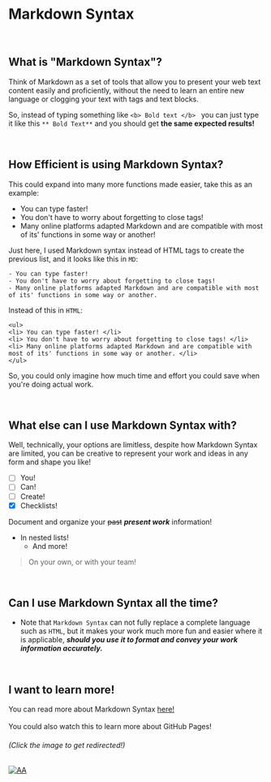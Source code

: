 # Markdown Syntax

<br>

## What is "Markdown Syntax"?
Think of Markdown as a set of tools that allow you to present your web text content easily and proficiently, without the need to learn an entire new language or clogging your text with tags and text blocks.

So, instead of typing something like `<b> Bold text </b> ` you can just type it like this `** Bold Text**` and you should get **the same expected results!**

<br>

## How Efficient is using Markdown Syntax?
This could expand into many more functions made easier, take this as an example:
- You can type faster!
- You don't have to worry about forgetting to close tags!
- Many online platforms adapted Markdown and are compatible with most of its' functions in some way or another!


Just here, I used Markdown syntax instead of HTML tags to create the previous list, and it looks like this in `MD`:
```
- You can type faster!
- You don't have to worry about forgetting to close tags!
- Many online platforms adapted Markdown and are compatible with most of its' functions in some way or another.
```
Instead of this in `HTML`:

```
<ul>
<li> You can type faster! </li>
<li> You don't have to worry about forgetting to close tags! </li>
<li> Many online platforms adapted Markdown and are compatible with most of its' functions in some way or another. </li>
</ul>
```
So, you could only imagine how much time and effort you could save when you're doing actual work.

<br>

## What else can I use Markdown Syntax with?
Well, technically, your options are limitless, despite how Markdown Syntax are limited, you can be creative to represent your work and ideas in any form and shape you like!
- [ ] You!
- [ ] Can!
- [ ] Create!
- [x] Checklists!

Document and organize your ~~past~~ ***present work*** information! 

- In nested lists!
    - And more!

> On your own, or with your team!

 <br>

## Can I use Markdown Syntax all the time?

+ Note that `Markdown Syntax` can not fully replace a complete language such as `HTML`, but it makes your work much more fun and easier where it is applicable, ***should you use it to format and convey your work information accurately.***

<br>

## I want to learn more!

You can read more about Markdown Syntax [here!](https://docs.github.com/en/github/writing-on-github/getting-started-with-writing-and-formatting-on-github/basic-writing-and-formatting-syntax)
<br>
<br>
You could also watch this to learn more about GitHub Pages!

###### (Click the image to get redirected!)
[![AA](https://github.githubassets.com/images/modules/logos_page/GitHub-Mark.png)](https://youtu.be/2MsN8gpT6jY)
